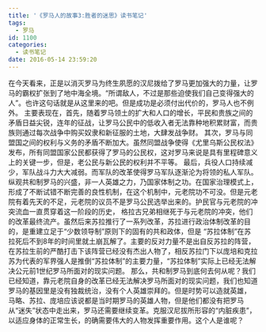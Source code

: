 ```yaml
---
title: '《罗马人的故事3:胜者的迷思》读书笔记'
tags:
  - 罗马
id: 1100
categories:
  - 读书笔记
date: 2016-05-14 23:59:20
---
```


在今天看来，正是以消灭罗马为终生夙愿的汉尼拨给了罗马更加强大的力量，让罗马的霸权扩张到了地中海全境。“所谓敌人，不过是那些迫使我们自己变得强大的人”。也许这句话就是从这里来的吧。但是成功是必须付出代价的，罗马人也不例外。
主要表现在，首先，随着罗马领土的扩大和人口的增长，平民和贵族之间的矛盾日益尖锐，连年的征战，让罗马公民中的低收入者无法靠种地积累财富，而贵族则通过每次战争中购买奴隶和新征服的土地，大肆发战争财。
其次，罗马与同盟国之间的权利与义务的矛盾不断加大。虽然同盟战争使得《尤里乌斯公民权法》发布，所有同盟国家公民都获得了罗马的公民权，这对罗马来说是具有里程碑意义上的关键一步，但是，老公民与新公民的权利并不平等。
最后，兵役人口持续减少，军队战斗力大大减弱。而军队的改革使得罗马军队逐渐沦为将领的私人军队。
纵观共和制罗马的兴盛，非一人英雄之力，乃国家体制之功。在国家治理模式上，形成了不断试错不断完善的良性机制，在这个机制中，元老院功不可没。但是元老院有着先天的不足，元老院的议员不是罗马公民选举出来的。护民官与元老院的冲突流血一直贯穿着这一阶段的历史， 格拉古兄弟相继死于与元老院的冲突，他们的改革最终流产。虽然后来苏拉推行了一系列改革，苏拉进行政治体制改革的目的，是重建立足于“少数领导制”原则下的固有的共和政体，但是 “苏拉体制”在苏拉死后不到8年的时间里就土崩瓦解了。主要的反对力量不是出自反苏拉的阵营，在苏拉生前的严酷打击下该阵营已经没有杰出人物了，相反苏拉门下以庞培和克拉苏为代表的军界强人是推倒“苏拉体制”的主要力量，“苏拉体制”实际上已经无法解决公元前1世纪罗马所面对的现实问题。
那么，共和制罗马到底何去何从呢？我们已经知道，靠元老院自身的改革已经无法解决罗马所面对的现实问题，我们也知道罗马的基因里是没有独裁统治，没有个人英雄崇拜的。但是时势可以造就英雄， 马略、苏拉、庞培应该说都是当时期罗马的英雄人物，但是他们都没有把罗马从“迷失”状态中走出来，罗马还需要继续变革。克服汉尼拔所形容的“内脏疾患”，以适应身体的正常生长，的确需要伟大的人物发挥重要作用。这个人是谁呢？